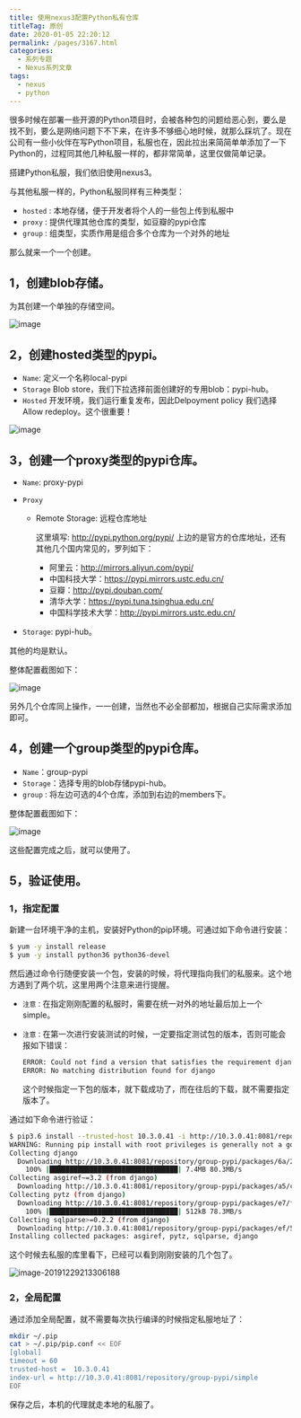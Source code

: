 ```yaml
---
title: 使用nexus3配置Python私有仓库
titleTag: 原创
date: 2020-01-05 22:20:12
permalink: /pages/3167.html
categories:
  - 系列专题
  - Nexus系列文章
tags:
  - nexus
  - python
---
```


很多时候在部署一些开源的Python项目时，会被各种包的问题给恶心到，要么是找不到，要么是网络问题下不下来，在许多不够细心地时候，就那么踩坑了。现在公司有一些小伙伴在写Python项目，私服也在，因此拉出来简简单单添加了一下Python的，过程同其他几种私服一样的，都非常简单，这里仅做简单记录。

搭建Python私服，我们依旧使用nexus3。

与其他私服一样的，Python私服同样有三种类型：

- `hosted` : 本地存储，便于开发者将个人的一些包上传到私服中
- `proxy` : 提供代理其他仓库的类型，如豆瓣的pypi仓库
- `group` : 组类型，实质作用是组合多个仓库为一个对外的地址

那么就来一个一个创建。

## 1，创建blob存储。

为其创建一个单独的存储空间。

![image](http://t.eryajf.net/imgs/2021/09/0ef8ef8d243f5ed0.jpg)

## 2，创建hosted类型的pypi。

- `Name`: 定义一个名称local-pypi
- `Storage`
  Blob store，我们下拉选择前面创建好的专用blob：pypi-hub。
- `Hosted`
  开发环境，我们运行重复发布，因此Delpoyment policy 我们选择Allow redeploy。这个很重要！

![image](http://t.eryajf.net/imgs/2021/09/f200d1f0b065a421.jpg)

## 3，创建一个proxy类型的pypi仓库。

- `Name`: proxy-pypi

- `Proxy`

  - Remote Storage: 远程仓库地址

    这里填写: http://pypi.python.org/pypi/
    上边的是官方的仓库地址，还有其他几个国内常见的，罗列如下：

    - 阿里云：http://mirrors.aliyun.com/pypi/
    - 中国科技大学：https://pypi.mirrors.ustc.edu.cn/
    - 豆瓣：http://pypi.douban.com/
    - 清华大学：https://pypi.tuna.tsinghua.edu.cn/
    - 中国科学技术大学：http://pypi.mirrors.ustc.edu.cn/

- `Storage`: pypi-hub。

其他的均是默认。

整体配置截图如下：

![image](http://t.eryajf.net/imgs/2021/09/1b439f58e9bafccd.jpg)

另外几个仓库同上操作，一一创建，当然也不必全部都加，根据自己实际需求添加即可。

## 4，创建一个group类型的pypi仓库。

- `Name`：group-pypi
- `Storage`：选择专用的blob存储pypi-hub。
- `group` : 将左边可选的4个仓库，添加到右边的members下。

整体配置截图如下：

![image](http://t.eryajf.net/imgs/2021/09/a1c9a4a17159bae3.jpg)

这些配置完成之后，就可以使用了。

## 5，验证使用。

### 1，指定配置

新建一台环境干净的主机，安装好Python的pip环境。可通过如下命令进行安装：

```sh
$ yum -y install release
$ yum -y install python36 python36-devel
```

然后通过命令行随便安装一个包，安装的时候，将代理指向我们的私服来。这个地方遇到了两个坑，这里用两个注意来进行提醒。

- `注意：`在指定刚刚配置的私服时，需要在统一对外的地址最后加上一个simple。

- `注意：`在第一次进行安装测试的时候，一定要指定测试包的版本，否则可能会报如下错误：

  ```sh
  ERROR: Could not find a version that satisfies the requirement django (from versions: none)
  ERROR: No matching distribution found for django
  ```

  这个时候指定一下包的版本，就下载成功了，而在往后的下载，就不需要指定版本了。

通过如下命令进行验证：

```sh
$ pip3.6 install --trusted-host 10.3.0.41 -i http://10.3.0.41:8081/repository/group-pypi/simple django
WARNING: Running pip install with root privileges is generally not a good idea. Try `pip3.6 install --user` instead.
Collecting django
  Downloading http://10.3.0.41:8081/repository/group-pypi/packages/6a/23/08f7fd7afdd24184a400fcaebf921bd09b5b5235cbd62ffa02308a7d35d6/Django-3.0.1-py3-none-any.whl (7.4MB)
    100% |████████████████████████████████| 7.4MB 80.3MB/s
Collecting asgiref~=3.2 (from django)
  Downloading http://10.3.0.41:8081/repository/group-pypi/packages/a5/cb/5a235b605a9753ebcb2730c75e610fb51c8cab3f01230080a8229fa36adb/asgiref-3.2.3-py2.py3-none-any.whl
Collecting pytz (from django)
  Downloading http://10.3.0.41:8081/repository/group-pypi/packages/e7/f9/f0b53f88060247251bf481fa6ea62cd0d25bf1b11a87888e53ce5b7c8ad2/pytz-2019.3-py2.py3-none-any.whl (509kB)
    100% |████████████████████████████████| 512kB 78.3MB/s
Collecting sqlparse>=0.2.2 (from django)
  Downloading http://10.3.0.41:8081/repository/group-pypi/packages/ef/53/900f7d2a54557c6a37886585a91336520e5539e3ae2423ff1102daf4f3a7/sqlparse-0.3.0-py2.py3-none-any.whl
Installing collected packages: asgiref, pytz, sqlparse, django
```

这个时候去私服的库里看下，已经可以看到刚刚安装的几个包了。

![image-20191229213306188](https://cdn.jsdelivr.net/gh/eryajf/t@master/t/image-20191229213306188.png)

### 2，全局配置

通过添加全局配置，就不需要每次执行编译的时候指定私服地址了：

```sh
mkdir ~/.pip
cat > ~/.pip/pip.conf << EOF
[global]
timeout = 60
trusted-host =  10.3.0.41
index-url = http://10.3.0.41:8081/repository/group-pypi/simple
EOF
```

保存之后，本机的代理就走本地的私服了。